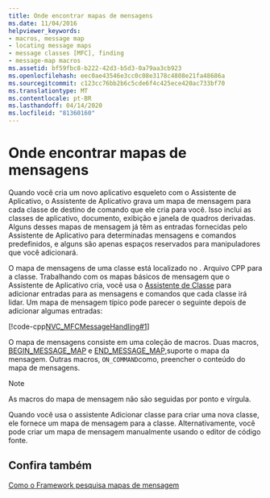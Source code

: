 ```yaml
---
title: Onde encontrar mapas de mensagens
ms.date: 11/04/2016
helpviewer_keywords:
- macros, message map
- locating message maps
- message classes [MFC], finding
- message-map macros
ms.assetid: bf59fbc8-b222-42d3-b5d3-0a79aa3cb923
ms.openlocfilehash: eec0ae43546e3cc0c08e3178c4808e21fa48686a
ms.sourcegitcommit: c123cc76bb2b6c5cde6f4c425ece420ac733bf70
ms.translationtype: MT
ms.contentlocale: pt-BR
ms.lasthandoff: 04/14/2020
ms.locfileid: "81360160"
---
```

# <a name="where-to-find-message-maps"></a>Onde encontrar mapas de mensagens

Quando você cria um novo aplicativo esqueleto com o Assistente de Aplicativo, o Assistente de Aplicativo grava um mapa de mensagem para cada classe de destino de comando que ele cria para você. Isso inclui as classes de aplicativo, documento, exibição e janela de quadros derivadas. Alguns desses mapas de mensagem já têm as entradas fornecidas pelo Assistente de Aplicativo para determinadas mensagens e comandos predefinidos, e alguns são apenas espaços reservados para manipuladores que você adicionará.

O mapa de mensagens de uma classe está localizado no . Arquivo CPP para a classe. Trabalhando com os mapas básicos de mensagem que o Assistente de Aplicativo cria, você usa o [Assistente de Classe](reference/mfc-class-wizard.md) para adicionar entradas para as mensagens e comandos que cada classe irá lidar. Um mapa de mensagem típico pode parecer o seguinte depois de adicionar algumas entradas:

[!code-cpp[NVC_MFCMessageHandling#1](../mfc/codesnippet/cpp/where-to-find-message-maps_1.cpp)]

O mapa de mensagens consiste em uma coleção de macros. Duas macros, [BEGIN_MESSAGE_MAP](reference/message-map-macros-mfc.md#begin_message_map) e [END_MESSAGE_MAP,](reference/message-map-macros-mfc.md#end_message_map)suporte o mapa da mensagem. Outras macros, `ON_COMMAND`como, preencher o conteúdo do mapa de mensagens.

> [!NOTE]
> As macros do mapa de mensagem não são seguidas por ponto e vírgula.

Quando você usa o assistente Adicionar classe para criar uma nova classe, ele fornece um mapa de mensagem para a classe. Alternativamente, você pode criar um mapa de mensagem manualmente usando o editor de código fonte.

## <a name="see-also"></a>Confira também

[Como o Framework pesquisa mapas de mensagem](../mfc/how-the-framework-searches-message-maps.md)
